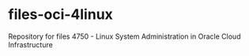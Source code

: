 # files-oci-4linux
Repository for files 4750 - Linux System Administration in Oracle Cloud Infrastructure
